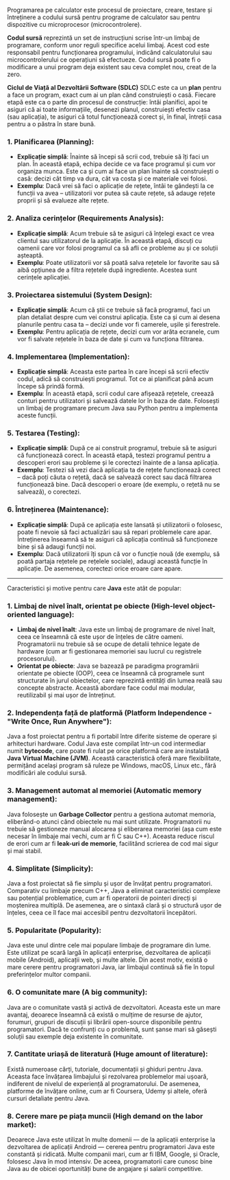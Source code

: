Programarea pe calculator este procesul de proiectare, creare, testare și întreținere a codului sursă pentru programe de calculator sau pentru dispozitive cu microprocesor (microcontrolere).

**Codul sursă** reprezintă un set de instrucțiuni scrise într-un limbaj de programare, conform unor reguli specifice acelui limbaj. Acest cod este responsabil pentru funcționarea programului, indicând calculatorului sau microcontrolerului ce operațiuni să efectueze. Codul sursă poate fi o modificare a unui program deja existent sau ceva complet nou, creat de la zero.

**Ciclul de Viață al Dezvoltării Software (SDLC)** 
SDLC este ca un **plan** pentru a face un program, exact cum ai un plan când construiești o casă. Fiecare etapă este ca o parte din procesul de construcție: întâi planifici, apoi te asiguri că ai toate informațiile, desenezi planul, construiești efectiv casa (sau aplicația), te asiguri că totul funcționează corect și, în final, întreții casa pentru a o păstra în stare bună.

### 1. **Planificarea (Planning)**:
   - **Explicație simplă**: Înainte să începi să scrii cod, trebuie să îți faci un plan. În această etapă, echipa decide ce va face programul și cum vor organiza munca. Este ca și cum ai face un plan înainte să construiești o casă: decizi cât timp va dura, cât va costa și ce materiale vei folosi.
   - **Exemplu**: Dacă vrei să faci o aplicație de rețete, întâi te gândești la ce funcții va avea – utilizatorii vor putea să caute rețete, să adauge rețete proprii și să evalueze alte rețete.

### 2. **Analiza cerințelor (Requirements Analysis)**:
   - **Explicație simplă**: Acum trebuie să te asiguri că înțelegi exact ce vrea clientul sau utilizatorul de la aplicație. În această etapă, discuți cu oamenii care vor folosi programul ca să afli ce probleme au și ce soluții așteaptă.
   - **Exemplu**: Poate utilizatorii vor să poată salva rețetele lor favorite sau să aibă opțiunea de a filtra rețetele după ingrediente. Acestea sunt cerințele aplicației.

### 3. **Proiectarea sistemului (System Design)**:
   - **Explicație simplă**: Acum că știi ce trebuie să facă programul, faci un plan detaliat despre cum vei construi aplicația. Este ca și cum ai desena planurile pentru casa ta – decizi unde vor fi camerele, ușile și ferestrele.
   - **Exemplu**: Pentru aplicația de rețete, decizi cum vor arăta ecranele, cum vor fi salvate rețetele în baza de date și cum va funcționa filtrarea.

### 4. **Implementarea (Implementation)**:
   - **Explicație simplă**: Aceasta este partea în care începi să scrii efectiv codul, adică să construiești programul. Tot ce ai planificat până acum începe să prindă formă.
   - **Exemplu**: În această etapă, scrii codul care afișează rețetele, creează conturi pentru utilizatori și salvează datele lor în baza de date. Folosești un limbaj de programare precum Java sau Python pentru a implementa aceste funcții.

### 5. **Testarea (Testing)**:
   - **Explicație simplă**: După ce ai construit programul, trebuie să te asiguri că funcționează corect. În această etapă, testezi programul pentru a descoperi erori sau probleme și le corectezi înainte de a lansa aplicația.
   - **Exemplu**: Testezi să vezi dacă aplicația ta de rețete funcționează corect – dacă poți căuta o rețetă, dacă se salvează corect sau dacă filtrarea funcționează bine. Dacă descoperi o eroare (de exemplu, o rețetă nu se salvează), o corectezi.

### 6. **Întreținerea (Maintenance)**:
   - **Explicație simplă**: După ce aplicația este lansată și utilizatorii o folosesc, poate fi nevoie să faci actualizări sau să repari problemele care apar. Întreținerea înseamnă să te asiguri că aplicația continuă să funcționeze bine și să adaugi funcții noi.
   - **Exemplu**: Dacă utilizatorii îți spun că vor o funcție nouă (de exemplu, să poată partaja rețetele pe rețelele sociale), adaugi această funcție în aplicație. De asemenea, corectezi orice eroare care apare.

---

Caracteristici și motive pentru care **Java** este atât de popular:

### 1. **Limbaj de nivel înalt, orientat pe obiecte (High-level object-oriented language)**:
   - **Limbaj de nivel înalt**: Java este un limbaj de programare de nivel înalt, ceea ce înseamnă că este ușor de înțeles de către oameni. Programatorii nu trebuie să se ocupe de detalii tehnice legate de hardware (cum ar fi gestionarea memoriei sau lucrul cu registrele procesorului).
   - **Orientat pe obiecte**: Java se bazează pe paradigma programării orientate pe obiecte (OOP), ceea ce înseamnă că programele sunt structurate în jurul obiectelor, care reprezintă entități din lumea reală sau concepte abstracte. Această abordare face codul mai modular, reutilizabil și mai ușor de întreținut.

### 2. **Independența față de platformă (Platform Independence - "Write Once, Run Anywhere")**:
   Java a fost proiectat pentru a fi portabil între diferite sisteme de operare și arhitecturi hardware. Codul Java este compilat într-un cod intermediar numit **bytecode**, care poate fi rulat pe orice platformă care are instalată **Java Virtual Machine (JVM)**. Această caracteristică oferă mare flexibilitate, permițând același program să ruleze pe Windows, macOS, Linux etc., fără modificări ale codului sursă.

### 3. **Management automat al memoriei (Automatic memory management)**:
   Java folosește un **Garbage Collector** pentru a gestiona automat memoria, eliberând-o atunci când obiectele nu mai sunt utilizate. Programatorii nu trebuie să gestioneze manual alocarea și eliberarea memoriei (așa cum este necesar în limbaje mai vechi, cum ar fi C sau C++). Aceasta reduce riscul de erori cum ar fi **leak-uri de memorie**, facilitând scrierea de cod mai sigur și mai stabil.

### 4. **Simplitate (Simplicity)**:
   Java a fost proiectat să fie simplu și ușor de învățat pentru programatori. Comparativ cu limbaje precum C++, Java a eliminat caracteristici complexe sau potențial problematice, cum ar fi operatorii de pointeri direcți și moștenirea multiplă. De asemenea, are o sintaxă clară și o structură ușor de înțeles, ceea ce îl face mai accesibil pentru dezvoltatorii începători.

### 5. **Popularitate (Popularity)**:
   Java este unul dintre cele mai populare limbaje de programare din lume. Este utilizat pe scară largă în aplicații enterprise, dezvoltarea de aplicații mobile (Android), aplicații web, și multe altele. Din acest motiv, există o mare cerere pentru programatori Java, iar limbajul continuă să fie în topul preferințelor multor companii.

### 6. **O comunitate mare (A big community)**:
   Java are o comunitate vastă și activă de dezvoltatori. Aceasta este un mare avantaj, deoarece înseamnă că există o mulțime de resurse de ajutor, forumuri, grupuri de discuții și librării open-source disponibile pentru programatori. Dacă te confrunți cu o problemă, sunt șanse mari să găsești soluții sau exemple deja existente în comunitate.

### 7. **Cantitate uriașă de literatură (Huge amount of literature)**:
   Există numeroase cărți, tutoriale, documentații și ghiduri pentru Java. Aceasta face învățarea limbajului și rezolvarea problemelor mai ușoară, indiferent de nivelul de experiență al programatorului. De asemenea, platforme de învățare online, cum ar fi Coursera, Udemy și altele, oferă cursuri detaliate pentru Java.

### 8. **Cerere mare pe piața muncii (High demand on the labor market)**:
   Deoarece Java este utilizat în multe domenii — de la aplicații enterprise la dezvoltarea de aplicații Android — cererea pentru programatori Java este constantă și ridicată. Multe companii mari, cum ar fi IBM, Google, și Oracle, folosesc Java în mod intensiv. De aceea, programatorii care cunosc bine Java au de obicei oportunități bune de angajare și salarii competitive.


